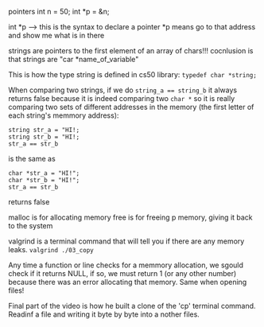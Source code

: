 pointers
int n = 50;
int *p = &n;

int *p --> this is the syntax to declare a pointer
*p means go to that address and show me what is in there

strings are pointers to the first element of an array of chars!!!
cocnlusion is that strings are "car *name_of_variable"

This is how the type string is defined in cs50 library:
`typedef char *string;`


When comparing two strings, if we do `string_a == string_b` it always returns false because it is indeed comparing two `char *` so it is really comparing two sets of different addresses in the memory (the first letter of each string's memmory address):
```
string str_a = "HI!;
string str_b = "HI!;
str_a == str_b
```
is the same as
```
char *str_a = "HI!";
char *str_b = "HI!";
str_a == str_b
```

returns false



malloc is for allocating memory
free is for freeing p memory, giving it back to the system


valgrind is a terminal command that will tell you if there are any memory leaks.
`valgrind ./03_copy`


Any time a function or line checks for a memmory allocation, we sgould check if it returns NULL, if so, we must return 1 (or any other number) because there was an error allocating that memory. Same when opening files!

Final part of the video is how he built a clone of the 'cp' terminal command. Readinf a file and writing it byte by byte into a nother files.
